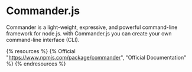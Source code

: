 # Commander.js

Commander is a light-weight, expressive, and powerful command-line framework for node.js. with Commander.js you can create your own command-line interface (CLI).

{% resources %}
  {% Official "https://www.npmjs.com/package/commander", "Official Documentation" %}
{% endresources %}
